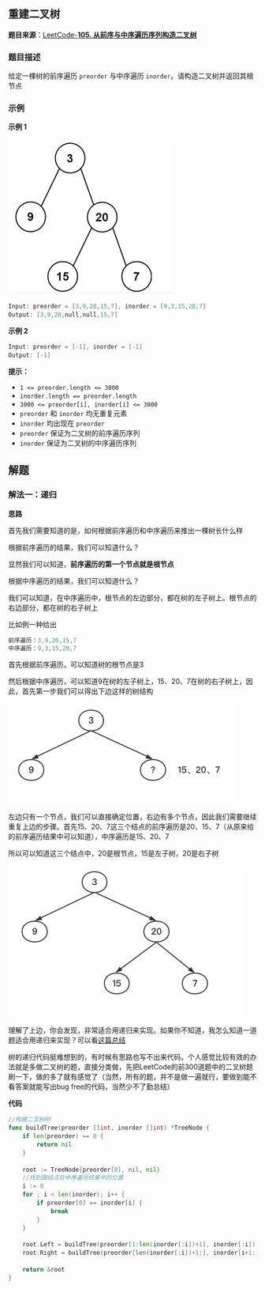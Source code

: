 
## 重建二叉树

**题目来源**：[LeetCode-**105. 从前序与中序遍历序列构造二叉树**](https://leetcode-cn.com/problems/construct-binary-tree-from-preorder-and-inorder-traversal/)

### 题目描述

给定一棵树的前序遍历 `preorder` 与中序遍历 `inorder`。请构造二叉树并返回其根节点

### 示例

**示例 1**

![image](https://github.com/Rain-Life/algorithm-go/blob/master/photos/BinaryTree/105/105-1.png)

```go
Input: preorder = [3,9,20,15,7], inorder = [9,3,15,20,7]
Output: [3,9,20,null,null,15,7]
```

**示例 2**

```go
Input: preorder = [-1], inorder = [-1]
Output: [-1]
```

**提示：**

- `1 <= preorder.length <= 3000`
- `inorder.length == preorder.length`
- `3000 <= preorder[i], inorder[i] <= 3000`
- `preorder` 和 `inorder` 均无重复元素
- `inorder` 均出现在 `preorder`
- `preorder` 保证为二叉树的前序遍历序列
- `inorder` 保证为二叉树的中序遍历序列

## 解题

### 解法一：递归

**思路**

首先我们需要知道的是，如何根据前序遍历和中序遍历来推出一棵树长什么样

根据前序遍历的结果，我们可以知道什么？

显然我们可以知道，**前序遍历的第一个节点就是根节点**

根据中序遍历的结果，我们可以知道什么？

我们可以知道，在中序遍历中，根节点的左边部分，都在树的左子树上。根节点的右边部分，都在树的右子树上

比如例一种给出

```go
前序遍历：3,9,20,15,7
中序遍历：9,3,15,20,7
```

首先根据前序遍历，可以知道树的根节点是3

然后根据中序遍历，可以知道9在树的左子树上，15、20、7在树的右子树上，因此，首先第一步我们可以得出下边这样的树结构

![image](https://github.com/Rain-Life/algorithm-go/blob/master/photos/BinaryTree/105/105-2.png)

左边只有一个节点，我们可以直接确定位置，右边有多个节点，因此我们需要继续重复上边的步骤。首先15、20、7这三个结点的前序遍历是20、15、7（从原来给的前序遍历结果中可以知道），中序遍历是15、20、7

所以可以知道这三个结点中，20是根节点，15是左子树，20是右子树

![image](https://github.com/Rain-Life/algorithm-go/blob/master/photos/BinaryTree/105/105-3.png)

理解了上边，你会发现，非常适合用递归来实现。如果你不知道，我怎么知道一道题适合用递归来实现？可以看[这篇总结](https://juejin.cn/post/6893750124556910606)

树的递归代码挺难想到的，有时候有思路也写不出来代码。个人感觉比较有效的办法就是多做二叉树的题，直接分类做，先把LeetCode的前300道题中的二叉树题刷一下，做的多了就有感觉了（当然，所有的题，并不是做一遍就行，要做到能不看答案就能写出bug free的代码，当然少不了勤总结）

**代码**

```go
//构建二叉树树
func buildTree(preorder []int, inorder []int) *TreeNode {
	if len(preorder) == 0 {
		return nil
	}

	root := TreeNode{preorder[0], nil, nil}
	//找到跟结点在中序遍历结果中的位置
	i := 0
	for ; i < len(inorder); i++ {
		if preorder[0] == inorder[i] {
			break
		}
	}

	root.Left = buildTree(preorder[1:len(inorder[:i])+1], inorder[:i]) //因为切片是左闭右开的，所以需要+1
	root.Right = buildTree(preorder[len(inorder[:i])+1:], inorder[i+1:])

	return &root
}
```